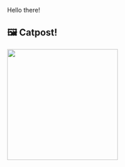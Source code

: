 Hello there!



## 🖼️ Catpost!

<sub>
    <img src="https://cdn2.thecatapi.com/images/al3.jpg" height="256">
</sub>

